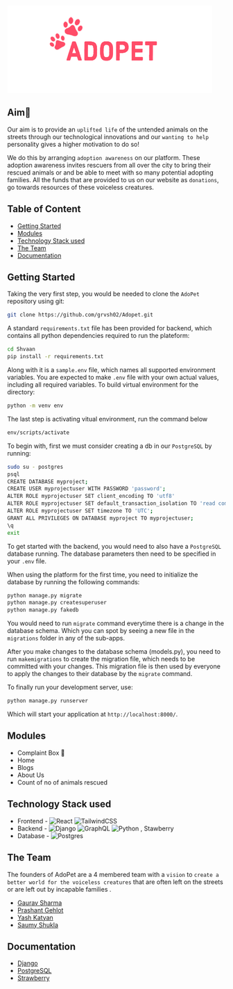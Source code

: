 <img src="https://github.com/grvsh02/Adopet/blob/main/marjrah/src/assets/Adopet%20logo%20pink.png?raw=true">

## Aim🎯
Our aim is to provide an `uplifted life` of the untended animals on the streets through our technological innovations and our `wanting to help` personality gives a higher motivation to do so! 

We do this by arranging `adoption awareness` on our platform. These adoption awareness invites rescuers from all over the city to bring their rescued animals or and be able to meet with so many potential adopting families. All the funds that are provided to us on our website as `donations`, go towards resources of these voiceless creatures.

## Table of Content 
- [Getting Started](#getting-started)
- [Modules](#modules)
- [Technology Stack used](#technology-stack-used)
- [The Team](#the-team)
- [Documentation](#documentation)
## Getting Started
Taking the very first step, you would be needed to clone the `AdoPet` repository using git:

```bash
git clone https://github.com/grvsh02/Adopet.git
```

A standard `requirements.txt` file has been provided for backend, which contains all python dependencies required to run the plateform:

```bash
cd Shvaan
pip install -r requirements.txt
```

Along with it is a `sample.env` file, which names all supported environment variables. You are expected to make `.env` file with your own actual values, including all required variables.
To build virtual environment for the directory:

```bash
python -m venv env
```

The last step is activating vitual environment, run the command below
```bash
env/scripts/activate
```

To begin with, first we must consider creating a db in our `PostgreSQL` by running:

```bash
sudo su - postgres
psql
CREATE DATABASE myproject;
CREATE USER myprojectuser WITH PASSWORD 'password';
ALTER ROLE myprojectuser SET client_encoding TO 'utf8'
ALTER ROLE myprojectuser SET default_transaction_isolation TO 'read committed';
ALTER ROLE myprojectuser SET timezone TO 'UTC';
GRANT ALL PRIVILEGES ON DATABASE myproject TO myprojectuser;
\q
exit
```

To get started with the backend, you would need to also have a `PostgreSQL` database running. The database parameters then need to be specified in your `.env` file.

When using the platform for the first time, you need to initialize the database by running the following commands:

```bash
python manage.py migrate
python manage.py createsuperuser
python manage.py fakedb
```

You would need to run `migrate` command everytime there is a change in the database schema. Which you can spot by seeing a new file in the `migrations` folder in any of the sub-apps.

After you make changes to the database schema (models.py), you need to run `makemigrations` to create the migration file, which needs to be committed with your changes.
This migration file is then used by everyone to apply the changes to their database by the `migrate` command.

To finally run your development server, use:

```bash
python manage.py runserver
```

Which will start your application at `http://localhost:8000/`.

## Modules
- Complaint Box 📮
- Home 
- Blogs 
- About Us
- Count of no of animals rescued 

## Technology Stack used

- Frontend - ![React](https://img.shields.io/badge/react-%2320232a.svg?style=for-the-badge&logo=react&logoColor=%2361DAFB) 
![TailwindCSS](https://img.shields.io/badge/tailwindcss-%2338B2AC.svg?style=for-the-badge&logo=tailwind-css&logoColor=white)
- Backend - ![Django](https://img.shields.io/badge/django-%23092E20.svg?style=for-the-badge&logo=django&logoColor=white)
![GraphQL](https://img.shields.io/badge/GraphQL-E10098.svg?style=for-the-badge&logo=GraphQL&logoColor=white)
![Python](https://img.shields.io/badge/Python-3776AB.svg?style=for-the-badge&logo=Python&logoColor=white) , Stawberry
- Database - ![Postgres](https://img.shields.io/badge/postgres-%23316192.svg?style=for-the-badge&logo=postgresql&logoColor=white)

## The Team
The founders of AdoPet are a 4 membered team with a `vision` to `create a better world for the voiceless creatures` that are often left on the streets or are left out by incapable families .
- [Gaurav Sharma](https://www.github.com/grvsh02)
- [Prashant Gehlot](https://www.github.com/Prashant9683)
- [Yash Katyan](https://github.com/yakatyansh)
- [Saumy Shukla](https://github.com/saumy4854)

## Documentation

- [Django](https://docs.djangoproject.com/en/4.1/)
- [PostgreSQL](https://www.postgresql.org/docs/)
- [Strawberry](https://strawberry.rocks/docs)

